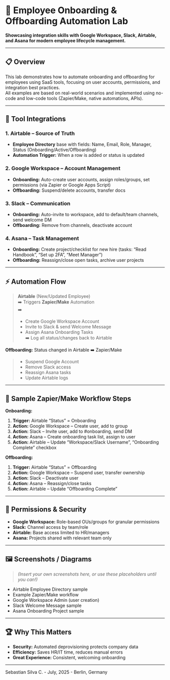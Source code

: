 # 🚀 Employee Onboarding & Offboarding Automation Lab

**Showcasing integration skills with Google Workspace, Slack, Airtable, and Asana for modern employee lifecycle management.**

---

## 📋 Overview

This lab demonstrates how to automate onboarding and offboarding for employees using SaaS tools, focusing on user accounts, permissions, and integration best practices.  
All examples are based on real-world scenarios and implemented using no-code and low-code tools (Zapier/Make, native automations, APIs).

---

## 🔗 Tool Integrations

### 1. **Airtable** – Source of Truth
- **Employee Directory** base with fields: Name, Email, Role, Manager, Status (Onboarding/Active/Offboarding)
- **Automation Trigger:** When a row is added or status is updated

### 2. **Google Workspace** – Account Management
- **Onboarding:** Auto-create user accounts, assign roles/groups, set permissions (via Zapier or Google Apps Script)
- **Offboarding:** Suspend/delete accounts, transfer docs

### 3. **Slack** – Communication
- **Onboarding:** Auto-invite to workspace, add to default/team channels, send welcome DM
- **Offboarding:** Remove from channels, deactivate account

### 4. **Asana** – Task Management
- **Onboarding:** Create project/checklist for new hire (tasks: “Read Handbook”, “Set up 2FA”, “Meet Manager”)
- **Offboarding:** Reassign/close open tasks, archive user projects

---

## ⚡ Automation Flow

> **Airtable** (New/Updated Employee)  
> ➡️ Triggers **Zapier/Make** Automation  
> ➡️  
> - Create Google Workspace Account  
> - Invite to Slack & send Welcome Message  
> - Assign Asana Onboarding Tasks  
> ➡️ Log all status/changes back to Airtable

**Offboarding:** Status changed in Airtable ➡️ Zapier/Make  
> - Suspend Google Account  
> - Remove Slack access  
> - Reassign Asana tasks  
> - Update Airtable logs

---

## 🧩 Sample Zapier/Make Workflow Steps

**Onboarding:**
1. **Trigger:** Airtable “Status” = Onboarding
2. **Action:** Google Workspace – Create user, add to group
3. **Action:** Slack – Invite user, add to #onboarding, send DM
4. **Action:** Asana – Create onboarding task list, assign to user
5. **Action:** Airtable – Update “Workspace/Slack Username”, “Onboarding Complete” checkbox

**Offboarding:**
1. **Trigger:** Airtable “Status” = Offboarding
2. **Action:** Google Workspace – Suspend user, transfer ownership
3. **Action:** Slack – Deactivate user
4. **Action:** Asana – Reassign/close tasks
5. **Action:** Airtable – Update “Offboarding Complete”

---

## 🔐 Permissions & Security

- **Google Workspace:** Role-based OUs/groups for granular permissions  
- **Slack:** Channel access by team/role  
- **Airtable:** Base access limited to HR/managers  
- **Asana:** Projects shared with relevant team only

---

## 🖼️ Screenshots / Diagrams

> *(Insert your own screenshots here, or use these placeholders until you can!)*  
- Airtable Employee Directory sample  
- Example Zapier/Make workflow  
- Google Workspace Admin (user creation)  
- Slack Welcome Message sample  
- Asana Onboarding Project sample

---

## 🏆 Why This Matters

- **Security:** Automated deprovisioning protects company data  
- **Efficiency:** Saves HR/IT time, reduces manual errors  
- **Great Experience:** Consistent, welcoming onboarding

---

Sebastian Silva C. - July, 2025 - Berlin, Germany

